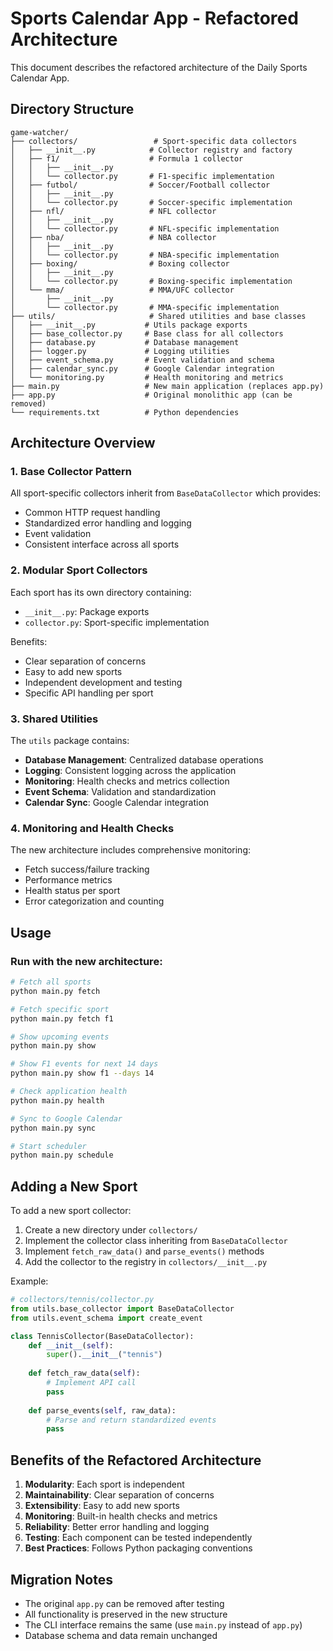 # Sports Calendar App - Refactored Architecture

This document describes the refactored architecture of the Daily Sports Calendar App.

## Directory Structure

```
game-watcher/
├── collectors/                 # Sport-specific data collectors
│   ├── __init__.py            # Collector registry and factory
│   ├── f1/                    # Formula 1 collector
│   │   ├── __init__.py
│   │   └── collector.py       # F1-specific implementation
│   ├── futbol/                # Soccer/Football collector
│   │   ├── __init__.py
│   │   └── collector.py       # Soccer-specific implementation
│   ├── nfl/                   # NFL collector
│   │   ├── __init__.py
│   │   └── collector.py       # NFL-specific implementation
│   ├── nba/                   # NBA collector
│   │   ├── __init__.py
│   │   └── collector.py       # NBA-specific implementation
│   ├── boxing/                # Boxing collector
│   │   ├── __init__.py
│   │   └── collector.py       # Boxing-specific implementation
│   └── mma/                   # MMA/UFC collector
│       ├── __init__.py
│       └── collector.py       # MMA-specific implementation
├── utils/                     # Shared utilities and base classes
│   ├── __init__.py           # Utils package exports
│   ├── base_collector.py     # Base class for all collectors
│   ├── database.py           # Database management
│   ├── logger.py             # Logging utilities
│   ├── event_schema.py       # Event validation and schema
│   ├── calendar_sync.py      # Google Calendar integration
│   └── monitoring.py         # Health monitoring and metrics
├── main.py                   # New main application (replaces app.py)
├── app.py                    # Original monolithic app (can be removed)
└── requirements.txt          # Python dependencies
```

## Architecture Overview

### 1. Base Collector Pattern

All sport-specific collectors inherit from `BaseDataCollector` which provides:
- Common HTTP request handling
- Standardized error handling and logging
- Event validation
- Consistent interface across all sports

### 2. Modular Sport Collectors

Each sport has its own directory containing:
- `__init__.py`: Package exports
- `collector.py`: Sport-specific implementation

Benefits:
- Clear separation of concerns
- Easy to add new sports
- Independent development and testing
- Specific API handling per sport

### 3. Shared Utilities

The `utils` package contains:
- **Database Management**: Centralized database operations
- **Logging**: Consistent logging across the application
- **Monitoring**: Health checks and metrics collection
- **Event Schema**: Validation and standardization
- **Calendar Sync**: Google Calendar integration

### 4. Monitoring and Health Checks

The new architecture includes comprehensive monitoring:
- Fetch success/failure tracking
- Performance metrics
- Health status per sport
- Error categorization and counting

## Usage

### Run with the new architecture:

```bash
# Fetch all sports
python main.py fetch

# Fetch specific sport
python main.py fetch f1

# Show upcoming events
python main.py show

# Show F1 events for next 14 days
python main.py show f1 --days 14

# Check application health
python main.py health

# Sync to Google Calendar
python main.py sync

# Start scheduler
python main.py schedule
```

## Adding a New Sport

To add a new sport collector:

1. Create a new directory under `collectors/`
2. Implement the collector class inheriting from `BaseDataCollector`
3. Implement `fetch_raw_data()` and `parse_events()` methods
4. Add the collector to the registry in `collectors/__init__.py`

Example:

```python
# collectors/tennis/collector.py
from utils.base_collector import BaseDataCollector
from utils.event_schema import create_event

class TennisCollector(BaseDataCollector):
    def __init__(self):
        super().__init__("tennis")
    
    def fetch_raw_data(self):
        # Implement API call
        pass
    
    def parse_events(self, raw_data):
        # Parse and return standardized events
        pass
```

## Benefits of the Refactored Architecture

1. **Modularity**: Each sport is independent
2. **Maintainability**: Clear separation of concerns
3. **Extensibility**: Easy to add new sports
4. **Monitoring**: Built-in health checks and metrics
5. **Reliability**: Better error handling and logging
6. **Testing**: Each component can be tested independently
7. **Best Practices**: Follows Python packaging conventions

## Migration Notes

- The original `app.py` can be removed after testing
- All functionality is preserved in the new structure
- The CLI interface remains the same (use `main.py` instead of `app.py`)
- Database schema and data remain unchanged
